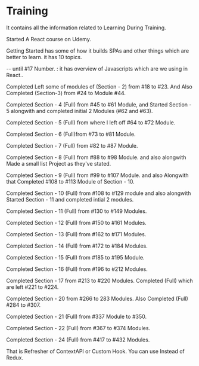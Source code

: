 # Training

It contains all the information related to Learning During Training.

Started A React course on Udemy.

<!-- Completed Section 1 :  -->
Getting Started has some of how it builds SPAs and other things which are better to learn.
it has 10 topics.  

<!-- Section 2 - Javascript Refresher  -->
-- until #17 Number. : it has overview of Javascripts which are we using in React.. 

<!-- Section 3 - React Basics and Working with Components -->
Completed Left some of modules of (Section - 2) from #18 to #23.
And Also Completed (Section-3) from #24 to Module #44.

<!-- Section 4 : React State and working with events -->
Completed Section - 4 (Full) from #45 to #61 Module, and Started Section - 5 alongwith and completed initial 2 Modules (#62 and #63). 

<!-- Section 5 : Rendering Lists & Conditional Content -->
Completed Section - 5 (Full) from where I left off #64 to #72 Module. 

<!-- Section 6 : Styling React Components -->
Completed Section - 6 (Full)from #73 to #81 Module.

<!-- Section - 7 : Debugging React Apps -->
Completed Section - 7 (Full) from #82 to #87 Module. 

<!-- Section 8 : Time to Practice : A Complete Practice Project -->
Completed Section - 8 (Full) from #88 to #98 Module. and also alongwith Made a small list Project as they've stated. 

<!-- Section 9 : Diving Deeper : Working with Fragments,Portals and "Refs" -->
Completed Section - 9 (Full) from #99 to #107 Module. and also Alongwith that Completed #108 to #113 Module of Section - 10.

<!-- Section 10 : Advanced : Handlling Side Effects, Using Reducers & Using the Context API -->
Completed Section - 10 (Full) from #108 to #129 module and also alongwith Started Section - 11 and completed intial 2 modules. 

<!-- Section 11 : Practice Project : Building a Food Order App -->
Completed Section - 11 (Full) from #130 to #149 Modules. 

<!-- Section - 12 : A Look Behind The Scenes of React & Optimization Techniques -->
Completed Section - 12 (Full) from #150 to #161 Modules.

<!-- Section - 13 : Alternate Way of Building Components : Class-based Components -->
Completed Section - 13 (Full) from #162 to #171 Modules.

<!-- Section - 14 : Sending Http Requests (e.g. Connecting to a Database)  -->
Completed Section - 14 (Full) from #172 to #184 Modules.

<!-- Section - 15 : Building Custom React Hooks -->
Completed Section - 15 (Full) from #185 to #195 Module.

<!-- Section - 16 : Working with Forms & User Input  -->
Completed Section - 16 (Full) from #196 to #212 Modules.

<!-- Section - 17 : Practice Project : Adding Http & Forms to the Food Order App -->
Completed Section - 17 from #213 to #220 Modules. Completed (Full) which are left #221 to #224.

<!-- Section - 18 and Section - 19 (Skipped for now -- That is about Redux and Advanced Redux) -->

<!-- Section - 20 : Building a Multi-Page SPA with React Router  -->
Completed Section - 20 from #266 to 283 Modules. Also Completed (Full) #284 to #307.

<!-- Section - 21 : Adding Authentication to React Apps  -->
Completed Section - 21 (Full) from #337 Module to #350.

<!-- Section - 22 Deploying React Apps -->

Completed Section - 22 (Full) from #367 to #374 Modules.

<!-- Section - 23 (Skipped for Now - That is About Next.Js) -->

<!-- Section - 24 : Animating React Apps -->
Completed Section - 24 (Full) from #417 to #432 Modules.

<!-- Section - 25 : Replacing Redux with React Hooks -->
That is Refresher of ContextAPI or Custom Hook. You can use Instead of Redux.